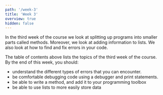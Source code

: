 ```yaml
---
path: '/week-3'
title: 'Week 3'
overview: true
hidden: false
---
```


In the third week of the course we look at splitting up programs into smaller parts called methods. Moreover, we look at adding information to lists. We also look at how to find and fix errors in your code.

<pages-in-this-section></pages-in-this-section>

The table of contents above lists the topics of the third week of the course. By the end of this week, you should:
- understand the different types of errors that you can encounter.
- be comfortable debugging code using a debugger and print statements.
- be able to write a method, and add it to your programming toolbox
- be able to use lists to more easily store data